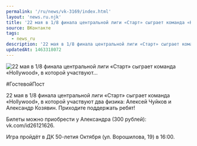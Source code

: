 ```yaml
---
permalink: '/ru/news/vk-3169/index.html'
layout: 'news.ru.njk'
title: '22 мая в 1/8 финала центральной лиги «Старт» сыграет команда «Hollywood», в которой участвуют'
source: ВКонтакте
tags:
  - news_ru
description: '22 мая в 1/8 финала центральной лиги «Старт» сыграет команда «Hollywood», в которой участвуют…'
updatedAt: 1463318072
---
```

![22 мая в 1/8 финала центральной лиги «Старт» сыграет команда «Hollywood», в которой участвуют…](https://sun9-71.userapi.com/impf/c630018/v630018195/2d999/TJc-beZhjMc.jpg?size=959x720&quality=96&proxy=1&sign=a4bd94ccce4b297c7f9dc7b2316949b9&c_uniq_tag=eLqZtI88t0ncbhGQqfK6xznZOsQNMJslh-SixQxBbN8&type=album)

#ГостевойПост

22 мая в 1/8 финала центральной лиги «Старт» сыграет команда «Hollywood», в которой участвуют два физика: Алексей Чуйков и Александр Козявин. Приходите поддержать ребят!

Билеты можно приобрести у Александра (300 рублей): vk.com/id26121626.

Игра пройдёт в ДК 50-летия Октября (ул. Ворошилова, 19) в 16:00.
